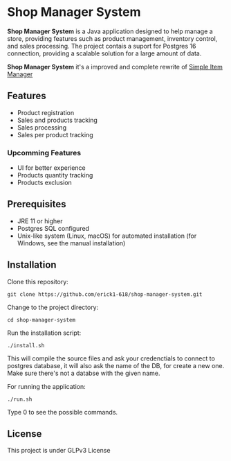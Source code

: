 # Shop Manager System

**Shop Manager System** is a Java application designed to help manage a store, providing features such as product management, inventory control, and sales processing. The project contais a suport for Postgres 16 connection, providing a scalable solution for a large amount of data.

**Shop Manager System** it's a improved and complete rewrite of [Simple Item Manager](https://github.com/erick1-618/simple-item-manager)

## Features

- Product registration
- Sales and products tracking
- Sales processing
- Sales per product tracking

### Upcomming Features

- UI for better experience
- Products quantity tracking
- Products exclusion

## Prerequisites

- JRE 11 or higher
- Postgres SQL configured
- Unix-like system (Linux, macOS) for automated installation (for Windows, see the manual installation)

## Installation

Clone this repository:

```
git clone https://github.com/erick1-618/shop-manager-system.git
```

Change to the project directory:

```
cd shop-manager-system
```

Run the installation script:

```
./install.sh
```
This will compile the source files and ask your credenctials to connect to postgres database, it will also ask the name of the DB, for create a new one. Make sure there's not a databse with the given name.  

For running the application:

```
./run.sh
```

Type 0 to see the possible commands. 

## License

This project is under GLPv3 License
